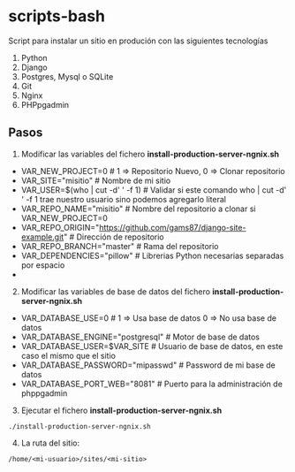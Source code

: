 # scripts-bash

Script para instalar un sitio en produción con las siguientes tecnologías

1. Python
2. Django
3. Postgres, Mysql o SQLite
4. Git
5. Nginx
6. PHPpgadmin

## Pasos

1. Modificar las variables del fichero **install-production-server-ngnix.sh**

- VAR_NEW_PROJECT=0 	# 1 => Repositorio Nuevo, 0 => Clonar repositorio
- VAR_SITE="misitio" 	#  Nombre de mi sitio
- VAR_USER=$(who | cut -d' ' -f 1) # Validar si este comando who | cut -d' ' -f 1 trae nuestro usuario sino podemos agregarlo literal
- VAR_REPO_NAME="misitio"				# Nombre del repositorio a clonar si VAR_NEW_PROJECT=0
- VAR_REPO_ORIGIN="https://github.com/gams87/django-site-example.git" # Dirección de repositorio
- VAR_REPO_BRANCH="master"				# Rama del repositorio
- VAR_DEPENDENCIES="pillow"	# Librerias Python necesarias separadas por espacio
- 

2. Modificar las variables de base de datos del fichero **install-production-server-ngnix.sh**

- VAR_DATABASE_USE=0					# 1 => Usa base de datos 0 => No usa base de datos
- VAR_DATABASE_ENGINE="postgresql"		# Motor de base de datos
- VAR_DATABASE_USER=$VAR_SITE			# Usuario de base de datos, en este caso el mismo que el sitio
- VAR_DATABASE_PASSWORD="mipasswd"		# Password de mi base de datos
- VAR_DATABASE_PORT_WEB="8081"			# Puerto para la administración de phppgadmin

3. Ejecutar el fichero **install-production-server-ngnix.sh**

`./install-production-server-ngnix.sh`

4. La ruta del sitio:

`/home/<mi-usuario>/sites/<mi-sitio>`	